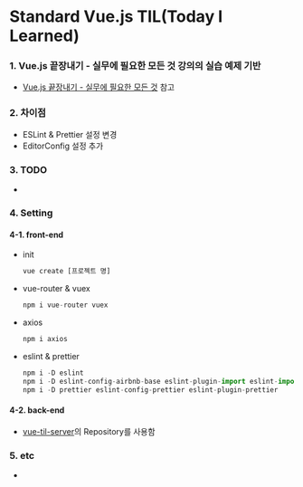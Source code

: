 # Standard Vue.js TIL(Today I Learned)

### 1. Vue.js 끝장내기 - 실무에 필요한 모든 것 강의의 실습 예제 기반

* [Vue.js 끝장내기 - 실무에 필요한 모든 것](https://www.inflearn.com/course/vue-js-끝내기-캡틴판교 "Vue.js 끝장내기 - 실무에 필요한 모든 것") 참고

### 2. 차이점

* ESLint & Prettier 설정 변경
* EditorConfig 설정 추가

### 3. TODO

*

### 4. Setting

#### 4-1. front-end

* init

    ``` javascript
    vue create [프로젝트 명]
    ```

* vue-router & vuex
  
    ``` javascript
    npm i vue-router vuex
    ```

* axios

    ``` javascript
    npm i axios
    ```

* eslint & prettier

    ``` javascript
    npm i -D eslint
    npm i -D eslint-config-airbnb-base eslint-plugin-import eslint-import-resolver-alias
    npm i -D prettier eslint-config-prettier eslint-plugin-prettier
    ```

#### 4-2. back-end

* [vue-til-server](https://github.com/joshua1988/vue-til-server "vue-til-server")의 Repository를  사용함

### 5. etc

*
